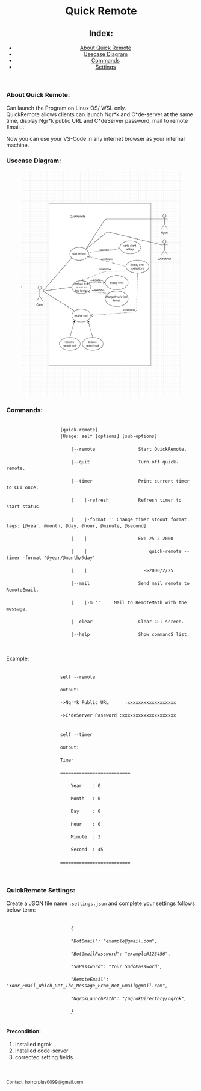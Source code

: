 <!DOCTYPE html>
<html>
    <head>
        <title>Quick-Remote</title>
        <meta charset="utf-8">
    </head>
    <body>
        <!-- header -->
        <header>
            <h1>Quick Remote</h1>
            <h2>Index:</h2>
            <!-- navigations -->
            <nav>
                <ul>
                    <li><a href="#about" >About Quick Remote</a></li>
                    <li><a href="#diagram" >Usecase Diagram</a></li>
                    <li><a href="#commands" >Commands</a></li>
                    <li><a href="#settings">Settings</a></li>
                </ul>
            </nav>
        </header>
        <main>
            <!-- intro part -->
            <section id="about">
                <h3>About Quick Remote:</h3>
                <article>
                    <p>
                    Can launch the Program on Linux OS/ WSL only.<br>
                    QuickRemote allows clients can launch Ngr*k and C*de-server at the same time, display Ngr*k public URL and C*deServer password, mail to remote Email...
                    <aside>
                        Now you can use your VS-Code in any internet browser as your internal machine.
                    </aside>
                    </p>
                </article>
            </section>
            <!-- usecase figure -->
            <section id="diagram">
               <h3>Usecase Diagram:</h3>
               <figure>
                    <img src="https://github.com/tuazbao-heo/ImageHosting/blob/Master/QuickRemoteUseCase.jpg?raw=true" alt="quick remote usecase diagram" title="Quick remote usecase diagram" width="520" height="600">
               </figure>
            </section>
            <!-- commands part -->
            <section id="commands">
                <!-- command overview -->
                <h3>Commands:</h3>
                <code>
                    [quick-remote]
                    |Usage: self [options] [sub-options]<br>
                        |--remote                Start QuickRemote.<br>
                        |--quit                  Turn off quick-remote.<br>
                        |--timer                 Print current timer to CLI once.<br>
                        |    |-refresh           Refresh timer to start status.<br>
                        |    |-format '<format>' Change timer stdout format. tags: [@year, @month, @day, @hour, @minute, @second]<br>
                        |    |                   Ex: 25-2-2000<br>
                        |    |                       quick-remote --timer -format '@year/@month/@day'<br>
                        |    |                     ->2000/2/25<br>
                        |--mail                  Send mail remote to RemoteEmail.<br>
                        |    |-m '<message>'     Mail to RemoteMath with the message.<br>
                        |--clear                 Clear CLI screen.<br>
                        |--help                  Show commandS list.<br>
                </code>
                <!-- example of commonly commands -->
                <p>Example:</p>
                <code>
                    self --remote<br>
                    output:<br>
                    ->Ngr*k Public URL      :xxxxxxxxxxxxxxxxxx<br>
                    ->C*deServer Password :xxxxxxxxxxxxxxxxxxxx<br><br>
                    self --timer<br>
                    output:<br>
                    Timer<br>
                    ==========================<br>
                        Year    : 0<br>
                        Month   : 0<br>
                        Day     : 0<br>
                        Hour    : 0<br>
                        Minute  : 3<br>
                        Second  : 45<br>
                    ==========================<br>
                </code>
            </section>
            <!-- QuickRemote settings -->
            <section>
                <h3>QuickRemote Settings:</h3>
                <!-- JSON settings -->
                <article>
                    <p>
                        Create a JSON file name <code>.settings.json</code> and complete your settings follows below term:<br>
                    </p>
                    <code>
                        <em>{<br>
                        "BotGmail": "example@gmail.com",<br>
                        "BotGmailPassword": "example@123456",<br>
                        "SuPassword": "Your_SudoPassword",<br>
                        "RemoteEmail": "Your_Email_Which_Get_The_Message_From_Bot_Gmail@gmail.com",<br>
                        "NgrokLaunchPath": "/ngrokDirectory/ngrok",<br>
                        }</em>
                    </code>
                </article>
                <aside>
                    <!-- precondition -->
                    <h4>Precondition:</h4>
                    <ol>
                        <li>installed ngrok</li>
                        <li>installed code-server</li>
                        <li>corrected setting fields</li>
                    </ol>
                </aside>
            </section>
        </main>
        <!-- footer -->
        <footer>
            <br><br>
            <small>Contact: horrorplus0099@gmail.com</small>
        </footer>
    </body>
</html>
